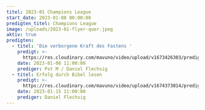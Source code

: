 ```yaml
---
titel: 2023-01 Champions League
start_date: 2023-01-08 00:00:00
predigten_titel: Champions League
image: /uploads/2023-01-flyer-quer.jpeg
aktiv: true
predigten:
  - titel: 'Die verborgene Kraft des Fastens '
    predigt: >-
      https://res.cloudinary.com/mavuno/video/upload/v1673426303/predigten/2023-01%20Champions%20League/2023-01-08_Predigt_Champions_League_1_-_Die_verborgene_Kraft_des_Fastens.mp3
    date: 2023-01-08 11:00:00
    prediger: Pst M / Daniel Flechsig
  - titel: Erfolg durch Bibel lesen
    predigt: >-
      https://res.cloudinary.com/mavuno/video/upload/v1674373014/predigten/2023-01%20Champions%20League/2023-01-15_Predigt_Champions_League_2_-_Bibel_lesen.mp3
    date: 2023-01-15 11:00:00
    prediger: Daniel Flechsig
---
```

